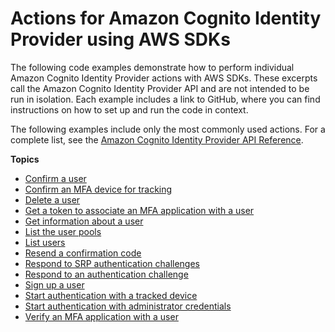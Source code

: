 # Actions for Amazon Cognito Identity Provider using AWS SDKs<a name="service_code_examples_cognito-identity-provider_actions"></a>

The following code examples demonstrate how to perform individual Amazon Cognito Identity Provider actions with AWS SDKs\. These excerpts call the Amazon Cognito Identity Provider API and are not intended to be run in isolation\. Each example includes a link to GitHub, where you can find instructions on how to set up and run the code in context\.

 The following examples include only the most commonly used actions\. For a complete list, see the [Amazon Cognito Identity Provider API Reference](https://docs.aws.amazon.com/cognito-user-identity-pools/latest/APIReference/Welcome.html)\. 

**Topics**
+ [Confirm a user](example_cognito-identity-provider_ConfirmSignUp_section.md)
+ [Confirm an MFA device for tracking](example_cognito-identity-provider_ConfirmDevice_section.md)
+ [Delete a user](example_cognito-identity-provider_DeleteUser_section.md)
+ [Get a token to associate an MFA application with a user](example_cognito-identity-provider_AssociateSoftwareToken_section.md)
+ [Get information about a user](example_cognito-identity-provider_AdminGetUser_section.md)
+ [List the user pools](example_cognito-identity-provider_ListUserPools_section.md)
+ [List users](example_cognito-identity-provider_ListUsers_section.md)
+ [Resend a confirmation code](example_cognito-identity-provider_ResendConfirmationCode_section.md)
+ [Respond to SRP authentication challenges](example_cognito-identity-provider_RespondToAuthChallenge_section.md)
+ [Respond to an authentication challenge](example_cognito-identity-provider_AdminRespondToAuthChallenge_section.md)
+ [Sign up a user](example_cognito-identity-provider_SignUp_section.md)
+ [Start authentication with a tracked device](example_cognito-identity-provider_InitiateAuth_section.md)
+ [Start authentication with administrator credentials](example_cognito-identity-provider_AdminInitiateAuth_section.md)
+ [Verify an MFA application with a user](example_cognito-identity-provider_VerifySoftwareToken_section.md)